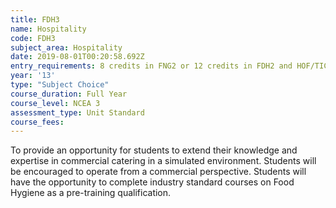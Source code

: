 ```yaml
---
title: FDH3
name: Hospitality
code: FDH3
subject_area: Hospitality
date: 2019-08-01T00:20:58.692Z
entry_requirements: 8 credits in FNG2 or 12 credits in FDH2 and HOF/TIC approval.
year: '13'
type: "Subject Choice"
course_duration: Full Year
course_level: NCEA 3
assessment_type: Unit Standard
course_fees:
---
```

To provide an opportunity for students to extend their knowledge and expertise in commercial catering in a simulated environment. Students will be encouraged to operate from a commercial perspective. Students will have the opportunity to complete industry standard courses on Food Hygiene as a pre-training qualification.
